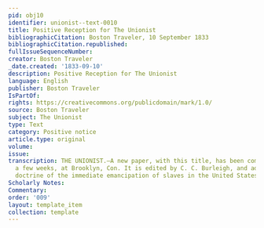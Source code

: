 ```yaml
---
pid: obj10
identifier: unionist--text-0010
title: Positive Reception for The Unionist
bibliographicCitation: Boston Traveler, 10 September 1833
bibliographicCitation.republished: 
fullIssueSequenceNumber: 
creator: Boston Traveler
_date.created: '1833-09-10'
description: Positive Reception for The Unionist
language: English
publisher: Boston Traveler
IsPartOf: 
rights: https://creativecommons.org/publicdomain/mark/1.0/
source: Boston Traveler
subject: The Unionist
type: Text
category: Positive notice
article.type: original
volume: 
issue: 
transcription: THE UNIONIST.—A new paper, with this title, has been commenced, within
  a few weeks, at Brooklyn, Con. It is edited by C. C. Burleigh, and advocates the
  doctrine of the immediate emancipation of slaves in the United States.
Scholarly Notes: 
Commentary: 
order: '009'
layout: template_item
collection: template
---
```

